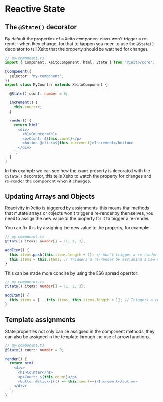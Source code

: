 # Reactive State

## The `@State()` decorator

By default the properties of a Xeito component class won't trigger a re-render when they change, for that to happen
you need to use the `@State()` decorator to tell Xeito that the property should be watched for changes.

```typescript
// my-component.ts
import { Component, XeitoComponent, html, State } from '@xeito/core';

@Component({
  selector: 'my-component',
})
export class MyCounter extends XeitoComponent {

  @State() count: number = 0;

  increment() {
    this.count++;
  }

  render() {
    return html`
      <div>
        <h1>Counter</h1>
        <p>Count: ${this.count}</p>
        <button @click=${this.increment}>Increment</button>
      </div>
    `;
  }
}
```
In this example we can see how the `count` property is decorated with the `@State()` decorator, this tells Xeito to watch the property for changes and re-render the component when it changes.

## Updating Arrays and Objects

Reactivity in Xeito is triggered by assignments, this means that methods that mutate arrays or objects won't trigger a re-render by themselves, you need to assign the new value to the property for it to trigger a re-render.

You can fix this by assigning the new value to the property, for example:

```typescript
// my-component.ts
@State() items: number[] = [1, 2, 3];

addItem() {
  this.items.push(this.items.length + 1); // Won't trigger a re-render
  this.items = this.items; // Triggers a re-render by assigning a new value
}
```

This can be made more concise by using the ES6 spread operator:

```typescript
// my-component.ts
@State() items: number[] = [1, 2, 3];

addItem() {
  this.items = [...this.items, this.items.length + 1]; // Triggers a re-render
}
```

## Template assignments

State properties not only can be assigned in the component methods, they can also be assigned in the template through the use of arrow functions.

```typescript
// my-component.ts
@State() count: number = 0;

render() {
  return html`
    <div>
      <h1>Counter</h1>
      <p>Count: ${this.count}</p>
      <button @click=${() => this.count++}>Increment</button>
    </div>
  `;
}
```